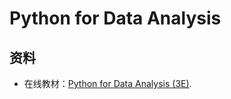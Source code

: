 # Python for Data Analysis

## 资料
* 在线教材：[Python for Data Analysis (3E)](https://wesmckinney.com/book/).

